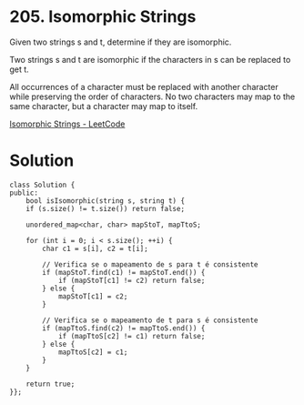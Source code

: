 # 205. Isomorphic Strings

Given two strings s and t, determine if they are isomorphic.

Two strings s and t are isomorphic if the characters in s can be replaced to get t.

All occurrences of a character must be replaced with another character while preserving the order of characters. No two characters may map to the same character, but a character may map to itself.

[Isomorphic Strings - LeetCode](https://leetcode.com/problems/isomorphic-strings/)

# Solution

```
class Solution {
public:
    bool isIsomorphic(string s, string t) {
    if (s.size() != t.size()) return false;

    unordered_map<char, char> mapStoT, mapTtoS;

    for (int i = 0; i < s.size(); ++i) {
        char c1 = s[i], c2 = t[i];

        // Verifica se o mapeamento de s para t é consistente
        if (mapStoT.find(c1) != mapStoT.end()) {
            if (mapStoT[c1] != c2) return false;
        } else {
            mapStoT[c1] = c2;
        }

        // Verifica se o mapeamento de t para s é consistente
        if (mapTtoS.find(c2) != mapTtoS.end()) {
            if (mapTtoS[c2] != c1) return false;
        } else {
            mapTtoS[c2] = c1;
        }
    }

    return true;
}};
```

